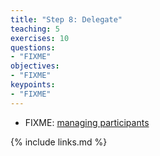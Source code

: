 ```yaml
---
title: "Step 8: Delegate"
teaching: 5
exercises: 10
questions:
- "FIXME"
objectives:
- "FIXME"
keypoints:
- "FIXME"
---
```


*   FIXME: [managing participants](http://producingoss.com/en/producingoss.html#managing-participants)

{% include links.md %}
